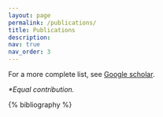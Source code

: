 ```yaml
---
layout: page
permalink: /publications/
title: Publications
description: 
nav: true
nav_order: 3
---
```


For a more complete list, see <a href="https://scholar.google.com/citations?user=CkfQy2gAAAAJ&hl=en"> Google scholar</a>. 

 <p style="font-style: italic;">*Equal contribution.</p>

<!-- can add 
    altmetric={248277},
    dimensions={true},
    google_scholar_id={qyhmnyLat1gC}, 
-->
<!-- _pages/publications.md -->
<div class="publications">

{% bibliography %}

</div>
